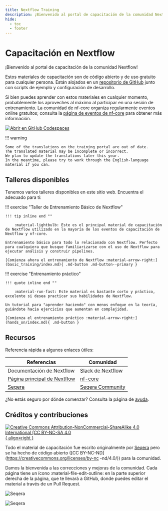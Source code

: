 ```yaml
---
title: Nextflow Training
description: ¡Bienvenido al portal de capacitación de la comunidad Nextflow!
hide:
  - toc
  - footer
---
```


# Capacitación en Nextflow

¡Bienvenido al portal de capacitación de la comunidad Nextflow!

Estos materiales de capacitación son de código abierto y de uso gratuito para cualquier persona.
Están alojados en un [repositorio de GitHub](https://github.com/nextflow-io/training) junto con scripts de ejemplo y configuración de desarrollo.

Si bien puedes aprender con estos materiales en cualquier momento, probablemente los aproveches al máximo al participar en una sesión de entrenamiento.
La comunidad de nf-core organiza regularmente eventos online gratuitos; consulta la [página de eventos de nf-core](https://nf-co.re/events) para obtener más información.

[![Abrir en GitHub Codespaces](https://github.com/codespaces/badge.svg)](https://codespaces.new/nextflow-io/training?quickstart=1&ref=master)

!!! warning

    Some of the translations on the training portal are out of date.
    The translated material may be incomplete or incorrect.
    We plan to update the translations later this year.
    In the meantime, please try to work through the English-language material if you can.

## Talleres disponibles

Tenemos varios talleres disponibles en este sitio web.
Encuentra el adecuado para ti:

!!! exercise "Taller de Entrenamiento Básico de Nextflow"

    !!! tip inline end ""

        :material-lightbulb: Este es el principal material de capacitación de Nextflow utilizado en la mayoría de los eventos de capacitación de Nextflow y nf-core.

    Entrenamiento básico para todo lo relacionado con Nextflow. Perfecto para cualquiera que busque familiarizarse con el uso de Nextflow para ejecutar análisis y construir pipelines.

    [Comienza ahora el entrenamiento de Nextflow :material-arrow-right:](basic_training/index.md){ .md-button .md-button--primary }

!!! exercise "Entrenamiento práctico"

    !!! quote inline end ""

        :material-run-fast: Este material es bastante corto y práctico, excelente si desea practicar sus habilidades de Nextflow.

    Un tutorial para "aprender haciendo" con menos enfoque en la teoría, guiándote hacia ejercicios que aumentan en complejidad.

    [Comienza el entrenamiento práctico :material-arrow-right:](hands_on/index.md){ .md-button }

## Recursos

Referencia rápida a algunos enlaces útiles:

| Referencias                                                             | Comunidad                                                      |
| ----------------------------------------------------------------------- | -------------------------------------------------------------- |
| [Documentación de Nextflow](https://nextflow.io/docs/latest/index.html) | [Slack de Nextflow](https://www.nextflow.io/slack-invite.html) |
| [Página principal de Nextflow](https://nextflow.io/)                    | [nf-core](https://nf-co.re/)                                   |
| [Seqera](https://seqera.io/)                                            | [Seqera Community](https://community.seqera.io)                |

¿No estás seguro por dónde comenzar? Consulta la página de [ayuda](help.md).

## Créditos y contribuciones

[![Creative Commons Attribution-NonCommercial-ShareAlike 4.0 International (CC BY-NC-SA 4.0](assets/img/cc_by-nc-nd.svg){ align=right }](https://creativecommons.org/licenses/by-nc-nd/4.0/)

Todo el material de capacitación fue escrito originalmente por [Seqera](https://seqera.io) pero se ha hecho de código abierto ([CC BY-NC-ND](https://creativecommons.org/licenses/by-nc -nd/4.0/)) para la comunidad.

Damos la bienvenida a las correcciones y mejoras de la comunidad.
Cada página tiene un ícono :material-file-edit-outline: en la parte superior derecha de la página, que te llevará a GitHub, donde puedes editar el material a través de un Pull Request.

<div markdown class="homepage_logos">

![Seqera](assets/img/seqera_logo.png#only-light)

![Seqera](assets/img/seqera_logo_dark.png#only-dark)

</div>
